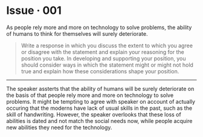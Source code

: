 # Issue · 001

As people rely more and more on technology to solve problems, the ability of humans to think for
themselves will surely deteriorate.

> Write a response in which you discuss the extent to which you agree or disagree with the statement and explain your reasoning for the position you take. In developing and supporting your position, you should consider ways in which the statement might or might not hold true and explain how these considerations shape your position.

---

The speaker assterts that the ability of humans will be surely deteriorate on the basis of that people rely more and more on technology to solve problems.  It might be tempting to agree with speaker on account of actually occuring that the moderns have lack of usual skills in the past, such as the skill of handwriting. However, the speaker overlooks that these loss of abilities is dated and not match the social needs now, while people acquire new abilities they need for the technology.


